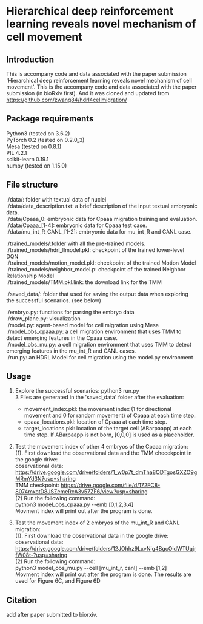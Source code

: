 # Hierarchical deep reinforcement learning reveals novel mechanism of cell movement

## Introduction
This is accompany code and data associated with the paper submission 'Hierarchical deep reinforcement learning reveals novel mechanism of cell movement'. This is the accompany code and data associated with the paper submission (in bioRxiv first). And it was cloned and updated from https://github.com/zwang84/hdrl4cellmigration/

## Package requirements
  Python3 (tested on 3.6.2) <br />
  PyTorch 0.2 (tested on 0.2.0_3) <br />
  Mesa (tested on 0.8.1) <br />
  PIL 4.2.1 <br />
  scikit-learn 0.19.1 <br />
  numpy (tested on 1.15.0) <br />
  
## File structure
  ./data/: folder with textual data of nuclei <br />
  ./data/data_description.txt: a brief description of the input textual embryonic data. <br />
  ./data/Cpaaa_0: embryonic data for Cpaaa migration training and evaluation. <br />
  ./data/Cpaaa_[1-4]: embryonic data for Cpaaa test case. <br />
  ./data/mu_int_R_CANL_[1-2]: embryonic data for mu_int_R and CANL case. <br />
  
  ./trained_models/:folder with all the pre-trained models. <br />
  ./trained_models/hdrl_llmodel.pkl: checkpoint of the trained lower-level DQN <br />
  ./trained_models/motion_model.pkl: checkpoint of the trained Motion Model <br />
  ./trained_models/neighbor_model.p: checkpoint of the trained Neighbor Relationship Model <br />
  ./trained_models/TMM.pkl.link: the download link for the TMM <br />
  
  ./saved_data/: folder that used for saving the output data when exploring the successful scenarios. (see below) <br />
  
  ./embryo.py: functions for parsing the embryo data <br />
  ./draw_plane.py: visualization <br />
  ./model.py: agent-based model for cell migration using Mesa <br />
  ./model_obs_cpaaa.py: a cell migration environment that uses TMM to detect emerging features in the Cpaaa case. <br />
  ./model_obs_mu.py: a cell migration environment that uses TMM to detect emerging features in the mu_int_R and CANL cases. <br />
  ./run.py: an HDRL Model for cell migration using the model.py environment <br />

## Usage
1. Explore the successful scenarios: python3 run.py <br />
   3 Files are generated in the 'saved_data' folder after the evaluation: <br />
     - movement_index.pkl: the movement index (1 for directional movement and 0 for random movement) of Cpaaa at each time step. <br />
     - cpaaa_locations.pkl: location of Cpaaa at each time step. <br />
     - target_locations.pkl: location of the target cell (ABarpaapp) at each time step. If ABarpaapp is not born, [0,0,0] is used as a placeholder. <br />

2. Test the movement index of other 4 embryos of the Cpaaa migration: <br />
  (1). First download the observational data and the TMM checekpoint in the google drive: <br /> observational data: https://drive.google.com/drive/folders/1_w0p7t_dmTha8ODTgosGXZO9gMRmYd3N?usp=sharing  <br />
  TMM checkpoint: https://drive.google.com/file/d/172FC8-8074mxotD8JSZemeRcA3v57ZF6/view?usp=sharing <br />
  (2) Run the following command: <br />
  python3 model_obs_cpaaa.py --emb [0,1,2,3,4] <br />
  Movment index will print out after the program is done. <br />

3. Test the movement index of 2 embryos of the mu_int_R and CANL migration: <br />
  (1). First download the observational data  in the google drive: <br /> observational data: https://drive.google.com/drive/folders/12JOhhz9LxvNig4BgcOidWTUqjrfW08t-?usp=sharing <br />
  (2) Run the following command: <br />
  python3 model_obs_mu.py --cell [mu_int_r, canl] --emb [1,2] <br />
  Movment index will print out after the program is done. The results are used for Figure 6C, and Figure 6D <br />



## Citation
add after paper submitted to biorxiv.


